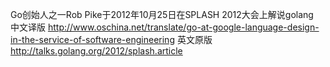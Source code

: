 Go创始人之一Rob Pike于2012年10月25日在SPLASH 2012大会上解说golang<br>
中文译版 http://www.oschina.net/translate/go-at-google-language-design-in-the-service-of-software-engineering
英文原版 http://talks.golang.org/2012/splash.article

